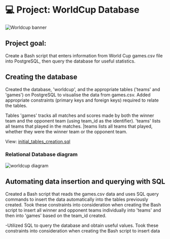 # 💻 Project: WorldCup Database 

![Worldcup banner](https://user-images.githubusercontent.com/88495091/209214406-b8edaa34-cc50-4e5b-b5f6-1312d845f3a4.png)


## Project goal: 
Create a Bash script that enters information from World Cup games.csv file into PostgreSQL, then query the database for useful statistics.

## Creating the database

Created the database, 'worldcup', and the appropriate tables ('teams' and 'games') on PostgreSQL to visualise the data from games.csv.
Added appropriate constraints (primary keys and foreign keys) required to relate the tables.

Tables
'games' tracks all matches and scores made by both the winner team and the opponent team (using team_id as the identifier).
'teams' lists all teams that played in the matches.
|teams lists all teams that played, whether they were the winner team or the opponent team.

View: <a href="https://github.com/CheilaDaSilva/world-cup-database-project/blob/main/initial%20tables%20creation.sql"> initial_tables_creation.sql
  </a>

### Relational Database diagram
![worldcup diagram](https://user-images.githubusercontent.com/88495091/209214872-dd4c465a-c8db-48b6-87fd-92f73b932ebc.PNG)

## Automating data insertion and querying with SQL
Created a Bash script that reads the games.csv data and uses SQL query commands to insert the data automatically into the tables previously created.
Took these constraints into consideration when creating the Bash script to insert all winner and opponent teams individually into 'teams' and then into 'games' based on the team_id created.

-Utilized SQL to query the database and obtain useful values.
Took these constraints into consideration when creating the Bash script to insert data



